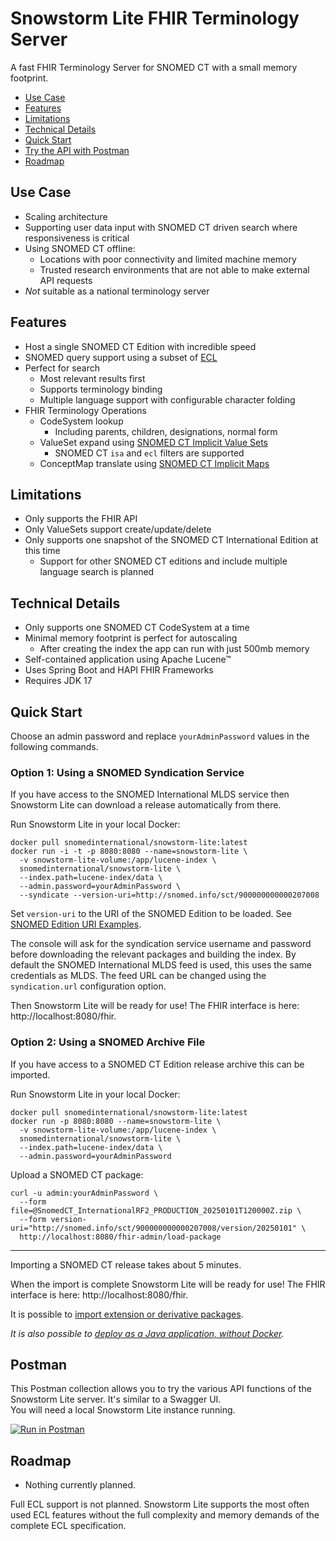 # Snowstorm Lite FHIR Terminology Server
A fast FHIR Terminology Server for SNOMED CT with a small memory footprint.

- [Use Case](#use-case)
- [Features](#features)
- [Limitations](#limitations)
- [Technical Details](#technical-details)
- [Quick Start](#quick-start)
- [Try the API with Postman](#postman)
- [Roadmap](#roadmap)

## Use Case
- Scaling architecture
- Supporting user data input with SNOMED CT driven search where responsiveness is critical
- Using SNOMED CT offline:
  - Locations with poor connectivity and limited machine memory
  - Trusted research environments that are not able to make external API requests
- _Not_ suitable as a national terminology server

## Features
- Host a single SNOMED CT Edition with incredible speed
- SNOMED query support using a subset of [ECL](http://snomed.org/ecl)
- Perfect for search
  - Most relevant results first
  - Supports terminology binding
  - Multiple language support with configurable character folding
- FHIR Terminology Operations
  - CodeSystem lookup
    - Including parents, children, designations, normal form
  - ValueSet expand using [SNOMED CT Implicit Value Sets](http://hl7.org/fhir/R4/snomedct.html#implicit)
    - SNOMED CT `isa` and `ecl` filters are supported
  - ConceptMap translate using [SNOMED CT Implicit Maps](http://hl7.org/fhir/R4/snomedct.html#implicit-cm)

## Limitations
- Only supports the FHIR API
- Only ValueSets support create/update/delete
- Only supports one snapshot of the SNOMED CT International Edition at this time
  - Support for other SNOMED CT editions and include multiple language search is planned

## Technical Details
- Only supports one SNOMED CT CodeSystem at a time
- Minimal memory footprint is perfect for autoscaling
  - After creating the index the app can run with just 500mb memory
- Self-contained application using Apache Lucene™
- Uses Spring Boot and HAPI FHIR Frameworks
- Requires JDK 17

## Quick Start
Choose an admin password and replace `yourAdminPassword` values in the following commands.

### Option 1: Using a SNOMED Syndication Service
If you have access to the SNOMED International MLDS service then Snowstorm Lite can download a release automatically from there.

Run Snowstorm Lite in your local Docker:
```
docker pull snomedinternational/snowstorm-lite:latest
docker run -i -t -p 8080:8080 --name=snowstorm-lite \
  -v snowstorm-lite-volume:/app/lucene-index \
  snomedinternational/snowstorm-lite \
  --index.path=lucene-index/data \
  --admin.password=yourAdminPassword \
  --syndicate --version-uri=http://snomed.info/sct/900000000000207008
```
Set `version-uri` to the URI of the SNOMED Edition to be loaded. See [SNOMED Edition URI Examples](docs/snomed-edition-uri-examples.md).

The console will ask for the syndication service username and password before downloading the relevant packages and building the index. By default the SNOMED International MLDS feed is used, this uses the same credentials as MLDS. The feed URL can be changed using the `syndication.url` configuration option.

Then Snowstorm Lite will be ready for use! The FHIR interface is here: http://localhost:8080/fhir.

### Option 2: Using a SNOMED Archive File
If you have access to a SNOMED CT Edition release archive this can be imported.

Run Snowstorm Lite in your local Docker:
```
docker pull snomedinternational/snowstorm-lite:latest
docker run -p 8080:8080 --name=snowstorm-lite \
  -v snowstorm-lite-volume:/app/lucene-index \
  snomedinternational/snowstorm-lite \
  --index.path=lucene-index/data \
  --admin.password=yourAdminPassword
```

Upload a SNOMED CT package:
```
curl -u admin:yourAdminPassword \
  --form file=@SnomedCT_InternationalRF2_PRODUCTION_20250101T120000Z.zip \
  --form version-uri="http://snomed.info/sct/900000000000207008/version/20250101" \
  http://localhost:8080/fhir-admin/load-package
```
---
Importing a SNOMED CT release takes about 5 minutes.

When the import is complete Snowstorm Lite will be ready for use! The FHIR interface is here: http://localhost:8080/fhir.

It is possible to [import extension or derivative packages](docs/importing-extension-or-derivative-packages.md).

_It is also possible to [deploy as a Java application, without Docker](docs/running-with-java.md)._

## Postman
This Postman collection allows you to try the various API functions of the Snowstorm Lite server. It's similar to a Swagger UI.  
You will need a local Snowstorm Lite instance running.  
  
[![Run in Postman](https://run.pstmn.io/button.svg)](https://app.getpostman.com/run-collection/26915017-9ebeee28-e786-4722-a768-730b26ba4da7?action=collection%2Ffork&source=rip_markdown&collection-url=entityId%3D26915017-9ebeee28-e786-4722-a768-730b26ba4da7%26entityType%3Dcollection%26workspaceId%3D283ac96f-72e6-436f-9f4b-c67af5d038a8#?env%5BLocalhost%20Port%208080%5D=W3sia2V5IjoidXJsIiwidmFsdWUiOiJodHRwOi8vbG9jYWxob3N0OjgwODAiLCJlbmFibGVkIjp0cnVlLCJ0eXBlIjoiZGVmYXVsdCIsInNlc3Npb25WYWx1ZSI6Imh0dHA6Ly9sb2NhbGhvc3Q6ODA4MCIsInNlc3Npb25JbmRleCI6MH1d)

## Roadmap
- Nothing currently planned.

Full ECL support is not planned. Snowstorm Lite supports the most often used ECL features without the full complexity and memory demands of the complete ECL specification.
